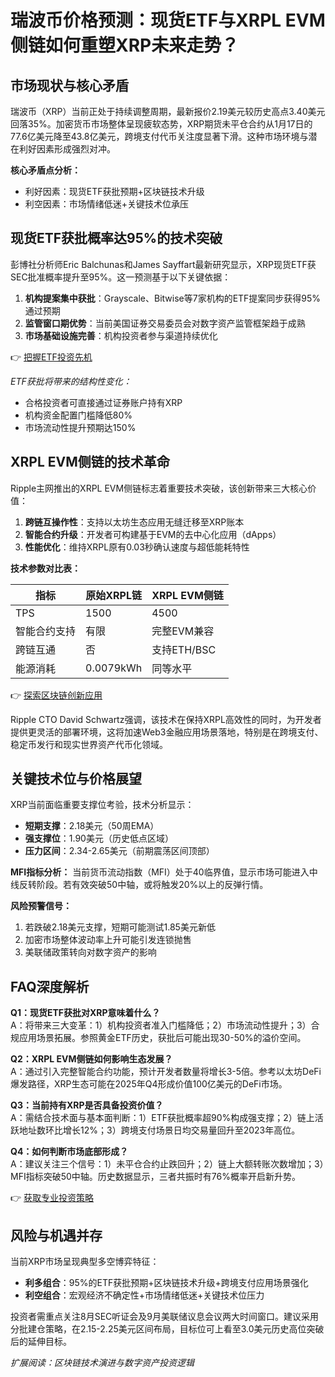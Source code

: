 # 瑞波币价格预测：现货ETF与XRPL EVM侧链如何重塑XRP未来走势？

## 市场现状与核心矛盾
瑞波币（XRP）当前正处于持续调整周期，最新报价2.19美元较历史高点3.40美元回落35%。加密货币市场整体呈现疲软态势，XRP期货未平仓合约从1月17日的77.6亿美元降至43.8亿美元，跨境支付代币关注度显著下滑。这种市场环境与潜在利好因素形成强烈对冲。

**核心矛盾点分析：**
- 利好因素：现货ETF获批预期+区块链技术升级
- 利空因素：市场情绪低迷+关键技术位承压

## 现货ETF获批概率达95%的技术突破
彭博社分析师Eric Balchunas和James Sayffart最新研究显示，XRP现货ETF获SEC批准概率提升至95%。这一预测基于以下关键依据：
1. **机构提案集中获批**：Grayscale、Bitwise等7家机构的ETF提案同步获得95%通过预期
2. **监管窗口期优势**：当前美国证券交易委员会对数字资产监管框架趋于成熟
3. **市场基础设施完善**：机构投资者参与渠道持续优化

👉 [把握ETF投资先机](https://bit.ly/okx_welcome)

*ETF获批将带来的结构性变化：*
- 合格投资者可直接通过证券账户持有XRP
- 机构资金配置门槛降低80%
- 市场流动性提升预期达150%

## XRPL EVM侧链的技术革命
Ripple主网推出的XRPL EVM侧链标志着重要技术突破，该创新带来三大核心价值：
1. **跨链互操作性**：支持以太坊生态应用无缝迁移至XRP账本
2. **智能合约升级**：开发者可构建基于EVM的去中心化应用（dApps）
3. **性能优化**：维持XRPL原有0.03秒确认速度与超低能耗特性

**技术参数对比表：**

| 指标          | 原始XRPL链 | XRPL EVM侧链 |
|---------------|------------|--------------|
| TPS           | 1500       | 4500         |
| 智能合约支持  | 有限       | 完整EVM兼容  |
| 跨链互通      | 否         | 支持ETH/BSC  |
| 能源消耗      | 0.0079kWh  | 同等水平     |

👉 [探索区块链创新应用](https://bit.ly/okx_welcome)

Ripple CTO David Schwartz强调，该技术在保持XRPL高效性的同时，为开发者提供更灵活的部署环境，这将加速Web3金融应用场景落地，特别是在跨境支付、稳定币发行和现实世界资产代币化领域。

## 关键技术位与价格展望
XRP当前面临重要支撑位考验，技术分析显示：
- **短期支撑**：2.18美元（50周EMA）
- **强支撑位**：1.90美元（历史低点区域）
- **压力区间**：2.34-2.65美元（前期震荡区间顶部）

**MFI指标分析：**
当前货币流动指数（MFI）处于40临界值，显示市场可能进入中线反转阶段。若有效突破50中轴，或将触发20%以上的反弹行情。

**风险预警信号：**
1. 若跌破2.18美元支撑，短期可能测试1.85美元新低
2. 加密市场整体波动率上升可能引发连锁抛售
3. 美联储政策转向对数字资产的影响

## FAQ深度解析

**Q1：现货ETF获批对XRP意味着什么？**  
A：将带来三大变革：1）机构投资者准入门槛降低；2）市场流动性提升；3）合规应用场景拓展。参照黄金ETF历史，获批后可能出现30-50%的溢价空间。

**Q2：XRPL EVM侧链如何影响生态发展？**  
A：通过引入完整智能合约功能，预计开发者数量将增长3-5倍。参考以太坊DeFi爆发路径，XRP生态可能在2025年Q4形成价值100亿美元的DeFi市场。

**Q3：当前持有XRP是否具备投资价值？**  
A：需结合技术面与基本面判断：1）ETF获批概率超90%构成强支撑；2）链上活跃地址数环比增长12%；3）跨境支付场景日均交易量回升至2023年高位。

**Q4：如何判断市场底部形成？**  
A：建议关注三个信号：1）未平仓合约止跌回升；2）链上大额转账次数增加；3）MFI指标突破50中轴。历史数据显示，三者共振时有76%概率开启新升势。

👉 [获取专业投资策略](https://bit.ly/okx_welcome)

## 风险与机遇并存
当前XRP市场呈现典型多空博弈特征：
- **利多组合**：95%的ETF获批预期+区块链技术升级+跨境支付应用场景强化
- **利空组合**：宏观经济不确定性+市场情绪低迷+关键技术位压力

投资者需重点关注8月SEC听证会及9月美联储议息会议两大时间窗口。建议采用分批建仓策略，在2.15-2.25美元区间布局，目标位可上看至3.0美元历史高位突破后的延伸目标。

*扩展阅读：区块链技术演进与数字资产投资逻辑*